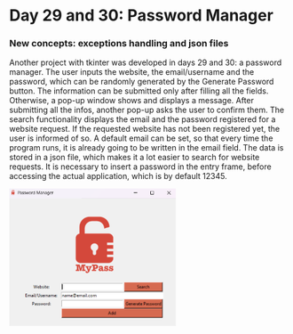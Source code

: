 # Day 29 and 30: Password Manager
### New concepts: exceptions handling and json files 
Another project with tkinter was developed in days 29 and 30: a password manager.
The user inputs the website, the email/username and the password, which can
be randomly generated by the Generate Password button. The information can
be submitted only after filling all the fields. Otherwise, a pop-up window shows
and displays a message. After submitting all the infos, another pop-up asks the 
user to confirm them. The search functionality displays the email and the password
registered for a website request. If the requested website has not been registered yet,
the user is informed of so. A default email can be set, so that every time the program 
runs, it is already going to be written in the email field. The data is stored in a json 
file, which makes it a lot easier to search for website requests. It is necessary to 
insert a password in the entry frame, before accessing the actual application, which is by default 12345.

<img src="images/pwrd_manager.png" alt="image" style="width:300px;"/>